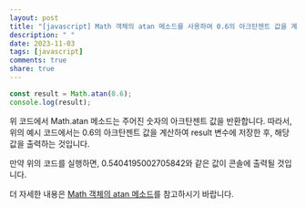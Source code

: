 ```yaml
---
layout: post
title: "[javascript] Math 객체의 atan 메소드를 사용하여 0.6의 아크탄젠트 값을 계산하는 방법은 무엇인가요?"
description: " "
date: 2023-11-03
tags: [javascript]
comments: true
share: true
---
```


```javascript
const result = Math.atan(0.6);
console.log(result);
```

위 코드에서 Math.atan 메소드는 주어진 숫자의 아크탄젠트 값을 반환합니다. 따라서, 위의 예시 코드에서는 0.6의 아크탄젠트 값을 계산하여 result 변수에 저장한 후, 해당 값을 출력하는 것입니다.

만약 위의 코드를 실행하면, 0.5404195002705842와 같은 값이 콘솔에 출력될 것입니다.

더 자세한 내용은 [Math 객체의 atan 메소드](https://developer.mozilla.org/en-US/docs/Web/JavaScript/Reference/Global_Objects/Math/atan)를 참고하시기 바랍니다.